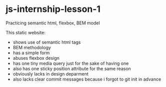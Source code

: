 # js-internship-lesson-1
Practicing semantic html, flexbox, BEM model

This static website:
<ul>
  <li>shows use of semantic html tags</li>
  <li>BEM methodology</li>
  <li>has a simple form</li>
  <li>abuses flexbox design</li>
  <li>has one tiny media query just for the sake of having one</li>
  <li>also has one sticky position attribute for the same reason</li> 
  <li>obviously lacks in design deparment</li>
  <li>also lacks clear commit messages because i forgot to git init in advance</li>
</ul>

